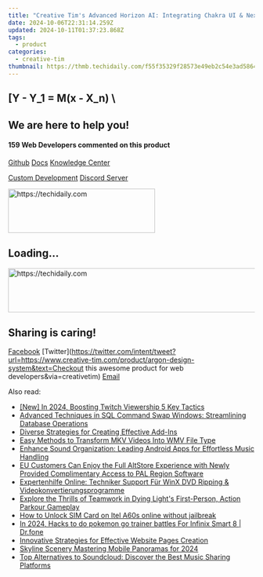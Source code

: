```yaml
---
title: "Creative Tim's Advanced Horizon AI: Integrating Chakra UI & NextJS for Professionals"
date: 2024-10-06T22:31:14.259Z
updated: 2024-10-11T01:37:23.868Z
tags:
  - product
categories:
  - creative-tim
thumbnail: https://thmb.techidaily.com/f55f35329f28573e49eb2c54e3ad586424ba4a61048c3f39de5943b637615a77.jpg
---
```


## \[Y - Y_1 = M(x - X_n) \

## We are here to help you!

#### 159 Web Developers commented on this product

[Github](https://github.com/creativetimofficial/argon-design-system) [Docs](https://tools.techidaily.com/creative-tim/products/) [Knowledge Center](https://tools.techidaily.com/creative-tim/products/) 

[Custom Development](https://tools.techidaily.com/creative-tim/products/) [Discord Server](https://discord.com/invite/FhCJCaHdQa) 

<!-- affiliate ads begin -->
<a href="https://aligracehair.sjv.io/c/5597632/1975816/19272" target="_top" id="1975816">
  <img src="//a.impactradius-go.com/display-ad/19272-1975816" border="0" alt="https://techidaily.com" width="300" height="90"/>
</a>
<img height="0" width="0" src="https://aligracehair.sjv.io/i/5597632/1975816/19272" style="position:absolute;visibility:hidden;" border="0" />
<!-- affiliate ads end -->

## Loading...

<!-- affiliate ads begin -->
<a href="https://aligracehair.sjv.io/c/5597632/2027195/19272" target="_top" id="2027195">
  <img src="//a.impactradius-go.com/display-ad/19272-2027195" border="0" alt="https://techidaily.com" width="728" height="90"/>
</a>
<img height="0" width="0" src="https://aligracehair.sjv.io/i/5597632/2027195/19272" style="position:absolute;visibility:hidden;" border="0" />
<!-- affiliate ads end -->

## Sharing is caring!

[Facebook](https://www.facebook.com/sharer/sharer.php?u=https://www.creative-tim.com/product/argon-design-system?src=sdkpreparse) [Twitter](https://twitter.com/intent/tweet?url=https://www.creative-tim.com/product/argon-design-system&text=Checkout this awesome product for web developers&via=creativetim) [Email](https://tools.techidaily.com/creative-tim/products/)

<ins class="adsbygoogle"
     style="display:block"
     data-ad-format="autorelaxed"
     data-ad-client="ca-pub-7571918770474297"
     data-ad-slot="1223367746"></ins>

<ins class="adsbygoogle"
     style="display:block"
     data-ad-client="ca-pub-7571918770474297"
     data-ad-slot="8358498916"
     data-ad-format="auto"
     data-full-width-responsive="true"></ins>

<span class="atpl-alsoreadstyle">Also read:</span>
<div><ul>
<li><a href="https://screen-mirroring-recording.techidaily.com/new-in-2024-boosting-twitch-viewership-5-key-tactics/"><u>[New] In 2024, Boosting Twitch Viewership 5 Key Tactics</u></a></li>
<li><a href="https://fox-sys.techidaily.com/advanced-techniques-in-sql-command-swap-windows-streamlining-database-operations/"><u>Advanced Techniques in SQL Command Swap Windows: Streamlining Database Operations</u></a></li>
<li><a href="https://fox-sys.techidaily.com/diverse-strategies-for-creating-effective-add-ins/"><u>Diverse Strategies for Creating Effective Add-Ins</u></a></li>
<li><a href="https://fox-sys.techidaily.com/easy-methods-to-transform-mkv-videos-into-wmv-file-type/"><u>Easy Methods to Transform MKV Videos Into WMV File Type</u></a></li>
<li><a href="https://fox-sys.techidaily.com/enhance-sound-organization-leading-android-apps-for-effortless-music-handling/"><u>Enhance Sound Organization: Leading Android Apps for Effortless Music Handling</u></a></li>
<li><a href="https://os-tips.techidaily.com/eu-customers-can-enjoy-the-full-altstore-experience-with-newly-provided-complimentary-access-to-pal-region-software/"><u>EU Customers Can Enjoy the Full AltStore Experience with Newly Provided Complimentary Access to PAL Region Software</u></a></li>
<li><a href="https://techtrends.techidaily.com/expertenhilfe-online-techniker-support-fur-winx-dvd-ripping-and-videokonvertierungsprogramme/"><u>Expertenhilfe Online: Techniker Support Für WinX DVD Ripping & Videokonvertierungsprogramme</u></a></li>
<li><a href="https://buynow-marvelous.techidaily.com/explore-the-thrills-of-teamwork-in-dying-lights-first-person-action-parkour-gameplay/"><u>Explore the Thrills of Teamwork in Dying Light's First-Person, Action Parkour Gameplay</u></a></li>
<li><a href="https://sim-unlock.techidaily.com/how-to-unlock-sim-card-on-itel-a60s-online-without-jailbreak-by-drfone-android/"><u>How to Unlock SIM Card on Itel A60s online without jailbreak</u></a></li>
<li><a href="https://android-pokemon-go.techidaily.com/in-2024-hacks-to-do-pokemon-go-trainer-battles-for-infinix-smart-8-drfone-by-drfone-virtual-android/"><u>In 2024, Hacks to do pokemon go trainer battles For Infinix Smart 8 | Dr.fone</u></a></li>
<li><a href="https://fox-sys.techidaily.com/innovative-strategies-for-effective-website-pages-creation/"><u>Innovative Strategies for Effective Website Pages Creation</u></a></li>
<li><a href="https://extra-skills.techidaily.com/skyline-scenery-mastering-mobile-panoramas-for-2024/"><u>Skyline Scenery Mastering Mobile Panoramas for 2024</u></a></li>
<li><a href="https://fox-sys.techidaily.com/top-alternatives-to-soundcloud-discover-the-best-music-sharing-platforms/"><u>Top Alternatives to Soundcloud: Discover the Best Music Sharing Platforms</u></a></li>
</ul></div>

